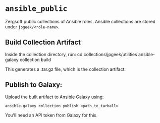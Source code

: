 # `ansible_public`

Zergsoft public collections of Ansible roles.
Ansible collections are stored under `jpgeek/<role-name>`.

## Build Collection Artifact

Inside the collection directory, run:
    cd collections/jpgeek/utilities
    ansible-galaxy collection build

This generates a .tar.gz file, which is the collection artifact.

## Publish to Galaxy:
Upload the built artifact to Ansible Galaxy using:

    ansible-galaxy collection publish <path_to_tarball>

You'll need an API token from Galaxy for this.
